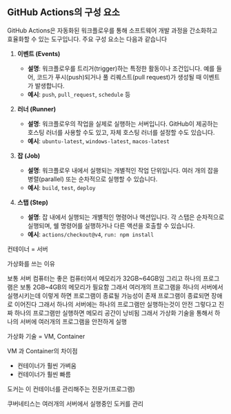 ## GitHub Actions의 구성 요소

GitHub Actions은 자동화된 워크플로우를 통해 소프트웨어 개발 과정을 간소화하고 효율화할 수 있는 도구입니다. 주요 구성 요소는 다음과 같습니다

1. **이벤트 (Events)**
    
    - **설명**: 워크플로우를 트리거(trigger)하는 특정한 활동이나 조건입니다. 예를 들어, 코드가 푸시(push)되거나 풀 리퀘스트(pull request)가 생성될 때 이벤트가 발생합니다.
    - **예시**: `push`, `pull_request`, `schedule` 등
2. **러너 (Runner)**
    
    - **설명**: 워크플로우의 작업을 실제로 실행하는 서버입니다. GitHub이 제공하는 호스팅 러너를 사용할 수도 있고, 자체 호스팅 러너를 설정할 수도 있습니다.
    - **예시**: `ubuntu-latest`, `windows-latest`, `macos-latest`
3. **잡 (Job)**
    
    - **설명**: 워크플로우 내에서 실행되는 개별적인 작업 단위입니다. 여러 개의 잡을 병렬(parallel) 또는 순차적으로 실행할 수 있습니다.
    - **예시**: `build`, `test`, `deploy`
4. **스탭 (Step)**
    
    - **설명**: 잡 내에서 실행되는 개별적인 명령어나 액션입니다. 각 스탭은 순차적으로 실행되며, 쉘 명령어를 실행하거나 다른 액션을 호출할 수 있습니다.
    - **예시**: `actions/checkout@v4`, `run: npm install`


컨테이너 = 서버

가상화를 쓰는 이유

보통 서버 컴퓨터는 좋은 컴퓨터여서 메모리가 32GB~64GB임
그리고 하나의 프로그램은 보통 2GB~4GB의 메모리가 필요함
그래서 여러개의 프로그램을 하나의 서버에서 실행시키는데
이렇게 하면 프로그램이 종료될 가능성이 존재
프로그램이 종료되면 장애로 이어진다
그래서 하나의 서버에는 하나의 프로그램만 실행하는것이 안전
그렇다고 진짜 하나의 프로그램만 실행하면 메모리 공간이 낭비됨
그래서 가상화 기술을 통해서 하나의 서버에 여러개의 프로그램을 안전하게 실행


가상화 기술 = VM, Container

VM 과 Container의 차이점
- 컨테이너가 훨씬 가벼움
- 컨테이너가 훨씬 빠름

도커는 이 컨테이너를 관리해주는 전문가(프로그램)

쿠버네티스는 여러개의 서버에서 실행중인 도커를 관리


